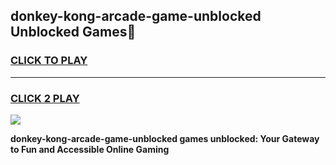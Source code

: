 
## donkey-kong-arcade-game-unblocked Unblocked Games👋
<h3>
<a href="https://news.freeplayer.one?title=donkey-kong-arcade-game-unblocked&ref=16F">CLICK TO PLAY</a></h3>
<hr>

<h3>
<a href="https://news.freeplayer.one?title=donkey-kong-arcade-game-unblocked&ref=16F">CLICK 2 PLAY</a>
  
</h3>

<a href="https://news.freeplayer.one?title=donkey-kong-arcade-game-unblocked&ref=16F/"><img src="https://clearcache.store/games.png"></a>


**donkey-kong-arcade-game-unblocked games unblocked: Your Gateway to Fun and Accessible Online Gaming**
